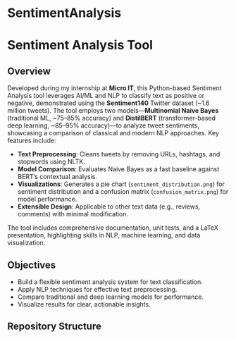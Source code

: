# SentimentAnalysis
# Sentiment Analysis Tool

## Overview
Developed during my internship at **Micro IT**, this Python-based Sentiment Analysis tool leverages AI/ML and NLP to classify text as positive or negative, demonstrated using the **Sentiment140** Twitter dataset (~1.6 million tweets). The tool employs two models—**Multinomial Naive Bayes** (traditional ML, ~75–85% accuracy) and **DistilBERT** (transformer-based deep learning, ~85–95% accuracy)—to analyze tweet sentiments, showcasing a comparison of classical and modern NLP approaches. Key features include:

- **Text Preprocessing**: Cleans tweets by removing URLs, hashtags, and stopwords using NLTK.
- **Model Comparison**: Evaluates Naive Bayes as a fast baseline against BERT’s contextual analysis.
- **Visualizations**: Generates a pie chart (`sentiment_distribution.png`) for sentiment distribution and a confusion matrix (`confusion_matrix.png`) for model performance.
- **Extensible Design**: Applicable to other text data (e.g., reviews, comments) with minimal modification.

The tool includes comprehensive documentation, unit tests, and a LaTeX presentation, highlighting skills in NLP, machine learning, and data visualization.

## Objectives
- Build a flexible sentiment analysis system for text classification.
- Apply NLP techniques for effective text preprocessing.
- Compare traditional and deep learning models for performance.
- Visualize results for clear, actionable insights.

## Repository Structure
